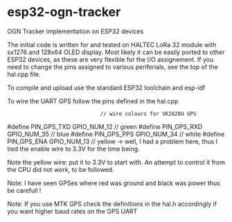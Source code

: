 # esp32-ogn-tracker
OGN Tracker implementation on ESP32 devices

The initial code is written for and tested on HALTEC LoRa 32 module with sx1276 and 128x64 OLED display.
Most likely it can be easily ported to other ESP32 devices, as these are very flexible for the I/O assignement.
If you need to change the pins assigned to various periferials, see the top of the hal.cpp file.

To compile and upload use the standard ESP32 toolchain and esp-idf

To wire the UART GPS follow the pins defined in the hal.cpp

                                  // wire colours for VK2828U GPS
#define PIN_GPS_TXD  GPIO_NUM_12  // green
#define PIN_GPS_RXD  GPIO_NUM_35  // blue
#define PIN_GPS_PPS  GPIO_NUM_34  // white
#define PIN_GPS_ENA  GPIO_NUM_13  // yellow -> well, I had a problem here, thus I tied the enable wire to 3.3V for the time being.

Note the yellow wire: put it to 3.3V to start with.
An attempt to control it from the CPU did not work, to be followed.

Note: I have seen GPSes where red was ground and black was power thus be carefull !

Note: If you use MTK GPS check the definitions in the hal.h accordingly if you want higher baud rates on the GPS UART

